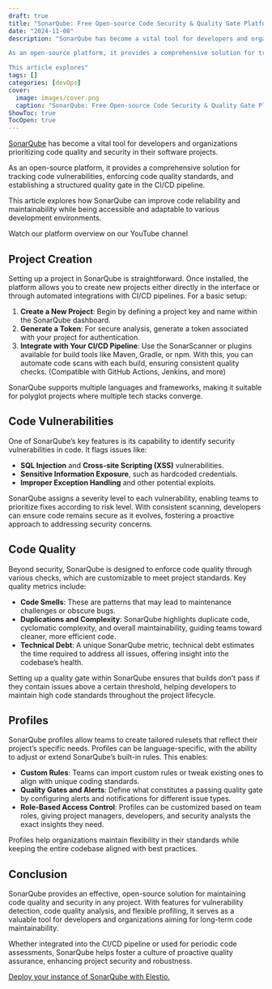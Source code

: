 ```yaml
---
draft: true
title: "SonarQube: Free Open-source Code Security & Quality Gate Platform"
date: "2024-11-08"
description: "SonarQube has become a vital tool for developers and organizations prioritizing code quality and security in their software projects.

As an open-source platform, it provides a comprehensive solution for tracking code vulnerabilities, enforcing code quality standards, and establishing a structured quality gate in the CI/CD pipeline.

This article explores"
tags: []
categories: [devOps]
cover:
  image: images/cover.png
  caption: "SonarQube: Free Open-source Code Security & Quality Gate Platform"
ShowToc: true
TocOpen: true
---
```



[SonarQube](https://elest.io/open-source/sonarqube?ref=blog.elest.io) has become a vital tool for developers and organizations prioritizing code quality and security in their software projects. 

As an open\-source platform, it provides a comprehensive solution for tracking code vulnerabilities, enforcing code quality standards, and establishing a structured quality gate in the CI/CD pipeline. 

This article explores how SonarQube can improve code reliability and maintainability while being accessible and adaptable to various development environments.



Watch our platform overview on our YouTube channel



## Project Creation

Setting up a project in SonarQube is straightforward. Once installed, the platform allows you to create new projects either directly in the interface or through automated integrations with CI/CD pipelines. For a basic setup:

1. **Create a New Project**: Begin by defining a project key and name within the SonarQube dashboard.
2. **Generate a Token**: For secure analysis, generate a token associated with your project for authentication.
3. **Integrate with Your CI/CD Pipeline**: Use the SonarScanner or plugins available for build tools like Maven, Gradle, or npm. With this, you can automate code scans with each build, ensuring consistent quality checks. (Compatible with GitHub Actions, Jenkins, and more)

SonarQube supports multiple languages and frameworks, making it suitable for polyglot projects where multiple tech stacks converge.

## Code Vulnerabilities

One of SonarQube’s key features is its capability to identify security vulnerabilities in code. It flags issues like:

* **SQL Injection** and **Cross\-site Scripting (XSS)** vulnerabilities.
* **Sensitive Information Exposure**, such as hardcoded credentials.
* **Improper Exception Handling** and other potential exploits.

SonarQube assigns a severity level to each vulnerability, enabling teams to prioritize fixes according to risk level. With consistent scanning, developers can ensure code remains secure as it evolves, fostering a proactive approach to addressing security concerns.

## Code Quality

Beyond security, SonarQube is designed to enforce code quality through various checks, which are customizable to meet project standards. Key quality metrics include:

* **Code Smells**: These are patterns that may lead to maintenance challenges or obscure bugs.
* **Duplications and Complexity**: SonarQube highlights duplicate code, cyclomatic complexity, and overall maintainability, guiding teams toward cleaner, more efficient code.
* **Technical Debt**: A unique SonarQube metric, technical debt estimates the time required to address all issues, offering insight into the codebase’s health.

Setting up a quality gate within SonarQube ensures that builds don’t pass if they contain issues above a certain threshold, helping developers to maintain high code standards throughout the project lifecycle.

## Profiles

SonarQube profiles allow teams to create tailored rulesets that reflect their project’s specific needs. Profiles can be language\-specific, with the ability to adjust or extend SonarQube’s built\-in rules. This enables:

* **Custom Rules**: Teams can import custom rules or tweak existing ones to align with unique coding standards.
* **Quality Gates and Alerts**: Define what constitutes a passing quality gate by configuring alerts and notifications for different issue types.
* **Role\-Based Access Control**: Profiles can be customized based on team roles, giving project managers, developers, and security analysts the exact insights they need.

Profiles help organizations maintain flexibility in their standards while keeping the entire codebase aligned with best practices.

## Conclusion

SonarQube provides an effective, open\-source solution for maintaining code quality and security in any project. With features for vulnerability detection, code quality analysis, and flexible profiling, it serves as a valuable tool for developers and organizations aiming for long\-term code maintainability. 

Whether integrated into the CI/CD pipeline or used for periodic code assessments, SonarQube helps foster a culture of proactive quality assurance, enhancing project security and robustness.

[Deploy your instance of SonarQube with Elestio.](https://elest.io/open-source/sonarqube?ref=blog.elest.io)



